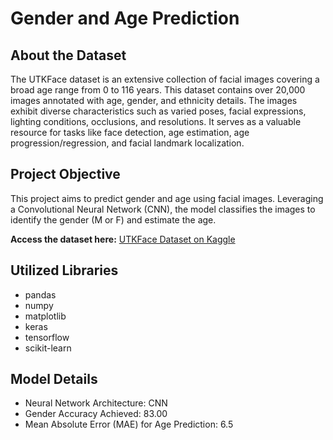 # Gender and Age Prediction

## About the Dataset

The UTKFace dataset is an extensive collection of facial images covering a broad age range from 0 to 116 years. This dataset contains over 20,000 images annotated with age, gender, and ethnicity details. The images exhibit diverse characteristics such as varied poses, facial expressions, lighting conditions, occlusions, and resolutions. It serves as a valuable resource for tasks like face detection, age estimation, age progression/regression, and facial landmark localization.

## Project Objective

This project aims to predict gender and age using facial images. Leveraging a Convolutional Neural Network (CNN), the model classifies the images to identify the gender (M or F) and estimate the age.

**Access the dataset here:** [UTKFace Dataset on Kaggle](https://www.kaggle.com/datasets/jangedoo/utkface-new)

## Utilized Libraries

- pandas
- numpy
- matplotlib
- keras
- tensorflow
- scikit-learn

## Model Details

- Neural Network Architecture: CNN
- Gender Accuracy Achieved: 83.00
- Mean Absolute Error (MAE) for Age Prediction: 6.5
